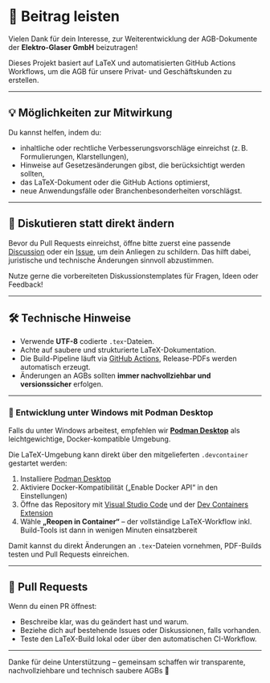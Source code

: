 # 🤝 Beitrag leisten

Vielen Dank für dein Interesse, zur Weiterentwicklung der AGB-Dokumente der **Elektro-Glaser GmbH** beizutragen!

Dieses Projekt basiert auf LaTeX und automatisierten GitHub Actions Workflows, um die AGB für unsere Privat- und Geschäftskunden zu erstellen.

---

## 💡 Möglichkeiten zur Mitwirkung

Du kannst helfen, indem du:

- inhaltliche oder rechtliche Verbesserungsvorschläge einreichst (z. B. Formulierungen, Klarstellungen),
- Hinweise auf Gesetzesänderungen gibst, die berücksichtigt werden sollten,
- das LaTeX-Dokument oder die GitHub Actions optimierst,
- neue Anwendungsfälle oder Branchenbesonderheiten vorschlägst.

---

## 🧵 Diskutieren statt direkt ändern

Bevor du Pull Requests einreichst, öffne bitte zuerst eine passende [Discussion](https://github.com/Elektro-Glaser-GmbH/agb/discussions) oder ein [Issue](https://github.com/Elektro-Glaser-GmbH/agb/issues), um dein Anliegen zu schildern. Das hilft dabei, juristische und technische Änderungen sinnvoll abzustimmen.

Nutze gerne die vorbereiteten Diskussionstemplates für Fragen, Ideen oder Feedback!

---

## 🛠 Technische Hinweise

- Verwende **UTF-8** codierte `.tex`-Dateien.
- Achte auf saubere und strukturierte LaTeX-Dokumentation.
- Die Build-Pipeline läuft via [GitHub Actions](.github/workflows/), Release-PDFs werden automatisch erzeugt.
- Änderungen an AGBs sollten **immer nachvollziehbar und versionssicher** erfolgen.

---

### 🧰 Entwicklung unter Windows mit Podman Desktop

Falls du unter Windows arbeitest, empfehlen wir [**Podman Desktop**](https://podman.io/podman-desktop/) als leichtgewichtige, Docker-kompatible Umgebung.

Die LaTeX-Umgebung kann direkt über den mitgelieferten `.devcontainer` gestartet werden:

1. Installiere [Podman Desktop](https://podman.io/podman-desktop/)
2. Aktiviere Docker-Kompatibilität („Enable Docker API“ in den Einstellungen)
3. Öffne das Repository mit [Visual Studio Code](https://code.visualstudio.com/) und der [Dev Containers Extension](https://marketplace.visualstudio.com/items?itemName=ms-vscode-remote.remote-containers)
4. Wähle **„Reopen in Container“** – der vollständige LaTeX-Workflow inkl. Build-Tools ist dann in wenigen Minuten einsatzbereit

Damit kannst du direkt Änderungen an `.tex`-Dateien vornehmen, PDF-Builds testen und Pull Requests einreichen.

---

## 🚀 Pull Requests

Wenn du einen PR öffnest:

- Beschreibe klar, was du geändert hast und warum.
- Beziehe dich auf bestehende Issues oder Diskussionen, falls vorhanden.
- Teste den LaTeX-Build lokal oder über den automatischen CI-Workflow.

---

Danke für deine Unterstützung – gemeinsam schaffen wir transparente, nachvollziehbare und technisch saubere AGBs 💙

